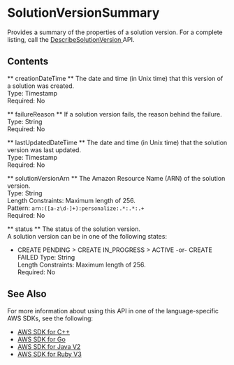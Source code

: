 # SolutionVersionSummary<a name="API_SolutionVersionSummary"></a>

Provides a summary of the properties of a solution version\. For a complete listing, call the [ DescribeSolutionVersion ](API_DescribeSolutionVersion.md) API\.

## Contents<a name="API_SolutionVersionSummary_Contents"></a>

 ** creationDateTime **   <a name="personalize-Type-SolutionVersionSummary-creationDateTime"></a>
The date and time \(in Unix time\) that this version of a solution was created\.  
Type: Timestamp  
Required: No

 ** failureReason **   <a name="personalize-Type-SolutionVersionSummary-failureReason"></a>
If a solution version fails, the reason behind the failure\.  
Type: String  
Required: No

 ** lastUpdatedDateTime **   <a name="personalize-Type-SolutionVersionSummary-lastUpdatedDateTime"></a>
The date and time \(in Unix time\) that the solution version was last updated\.  
Type: Timestamp  
Required: No

 ** solutionVersionArn **   <a name="personalize-Type-SolutionVersionSummary-solutionVersionArn"></a>
The Amazon Resource Name \(ARN\) of the solution version\.  
Type: String  
Length Constraints: Maximum length of 256\.  
Pattern: `arn:([a-z\d-]+):personalize:.*:.*:.+`   
Required: No

 ** status **   <a name="personalize-Type-SolutionVersionSummary-status"></a>
The status of the solution version\.  
A solution version can be in one of the following states:  
+ CREATE PENDING > CREATE IN\_PROGRESS > ACTIVE \-or\- CREATE FAILED
Type: String  
Length Constraints: Maximum length of 256\.  
Required: No

## See Also<a name="API_SolutionVersionSummary_SeeAlso"></a>

For more information about using this API in one of the language\-specific AWS SDKs, see the following:
+  [ AWS SDK for C\+\+](https://docs.aws.amazon.com/goto/SdkForCpp/personalize-2018-05-22/SolutionVersionSummary) 
+  [ AWS SDK for Go](https://docs.aws.amazon.com/goto/SdkForGoV1/personalize-2018-05-22/SolutionVersionSummary) 
+  [ AWS SDK for Java V2](https://docs.aws.amazon.com/goto/SdkForJavaV2/personalize-2018-05-22/SolutionVersionSummary) 
+  [ AWS SDK for Ruby V3](https://docs.aws.amazon.com/goto/SdkForRubyV3/personalize-2018-05-22/SolutionVersionSummary) 